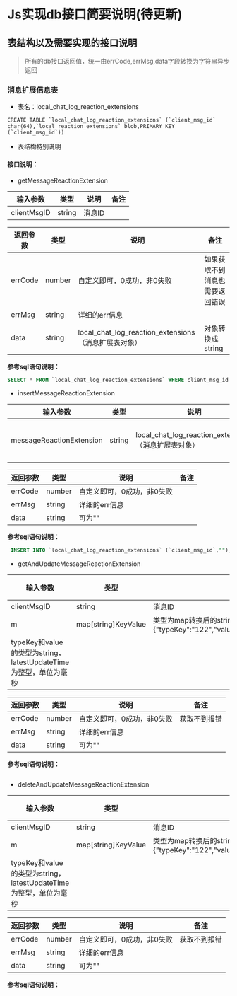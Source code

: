 # Js实现db接口简要说明(待更新)
## 表结构以及需要实现的接口说明
>所有的db接口返回值，统一由errCode,errMsg,data字段转换为字符串异步返回
### 消息扩展信息表
- 表名：local_chat_log_reaction_extensions
```sqlite
CREATE TABLE `local_chat_log_reaction_extensions` (`client_msg_id` char(64),`local_reaction_extensions` blob,PRIMARY KEY (`client_msg_id`))
```

- 表结构特别说明





#### 接口说明：
- getMessageReactionExtension

| 输入参数     | 类型                                                         | 说明 |备注|
| --------- | ------------------------------------------------------------ | ----- |-----------------------|
| clientMsgID      | string                                          | 消息ID ||

| 返回参数     | 类型                                                         | 说明 |备注|
| --------- | ------------------------------------------------------------ | ----- |-----------------------|
| errCode      | number                                         | 自定义即可，0成功，非0失败 |如果获取不到消息也需要返回错误|
| errMsg     | string                                          | 详细的err信息 ||
| data      | string                                          | local_chat_log_reaction_extensions（消息扩展表对象） |对象转换成string|
**参考sql语句说明：**

```sql
SELECT * FROM `local_chat_log_reaction_extensions` WHERE client_msg_id = "063031b86f8e503c6038efb2b835f216" LIMIT 1

```


- insertMessageReactionExtension

| 输入参数     | 类型                                                         | 说明 |备注|
| --------- | ------------------------------------------------------------ | ----- |-----------------------|
| messageReactionExtension                                     | string  | local_chat_log_reaction_extensions（消息扩展表对象）|对象转换成string

| 返回参数     | 类型                                                         | 说明 |备注|
| --------- | ------------------------------------------------------------ | ----- |-----------------------|
| errCode      | number                                         | 自定义即可，0成功，非0失败 ||
| errMsg     | string                                          | 详细的err信息 ||
| data      | string                                          | 可为"" ||

**参考sql语句说明：**

```sql
 INSERT INTO `local_chat_log_reaction_extensions` (`client_msg_id`,"");
```

- getAndUpdateMessageReactionExtension

| 输入参数 | 类型 | 说明 | 备注 |
| --------- |--------| ----- |-----|
| clientMsgID | string |消息ID | |
| m | map[string]KeyValue|类型为map转换后的string其中KeyValue为obj,{"typeKey":"122","value":"test","latestUpdateTime":1670916659627} |
typeKey和value的类型为string，latestUpdateTime为整型，单位为毫秒 |

| 返回参数 | 类型 | 说明 | 备注      |
| --------- |--------| ----- |---------|
| errCode | number | 自定义即可，0成功，非0失败 | 获取不到报错  |
| errMsg | string | 详细的err信息 |         |
| data      | string                                          | 可为"" ||

**参考sql语句说明：**

```sqlite

```

- deleteAndUpdateMessageReactionExtension

| 输入参数 | 类型 | 说明 | 备注 |
| --------- |--------| ----- |-----|
| clientMsgID | string |消息ID | |
| m | map[string]KeyValue|类型为map转换后的string其中KeyValue为obj,{"typeKey":"122","value":"test","latestUpdateTime":1670916659627} |
typeKey和value的类型为string，latestUpdateTime为整型，单位为毫秒 |

| 返回参数 | 类型 | 说明 | 备注      |
| --------- |--------| ----- |---------|
| errCode | number | 自定义即可，0成功，非0失败 | 获取不到报错  |
| errMsg | string | 详细的err信息 |         |
| data      | string                                          | 可为"" ||

**参考sql语句说明：**

```sqlite

```
